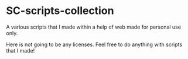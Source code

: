 # SC-scripts-collection
A various scripts that I made within a help of web made for personal use only.

Here is not going to be any licenses. Feel free to do anything with scripts that I made!